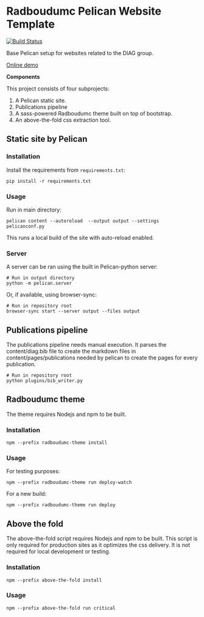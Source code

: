# Radboudumc Pelican Website Template

[![Build Status](https://travis-ci.org/DIAGNijmegen/website-base.svg?branch=master)](https://travis-ci.org/DIAGNijmegen/website-base)

Base Pelican setup for websites related to the DIAG group.

[Online demo](https://diagnijmegen.github.io/website-base/)

**Components**

This project consists of four subprojects:

1. A Pelican static site.
2. Publications pipeline
3. A sass-powered Radboudumc theme built on top of bootstrap.
4. An above-the-fold css extraction tool.

## Static site by Pelican

### Installation

Install the requirements from `requirements.txt`:

```
pip install -r requirements.txt
```

### Usage

Run in main directory:

```
pelican content --autoreload  --output output --settings pelicanconf.py
```

This runs a local build of the site with auto-reload enabled.

### Server

A server can be ran using the built in Pelican-python server:

```
# Run in output directory
python -m pelican.server
```

Or, if available, using browser-sync:

```
# Run in repository root
browser-sync start --server output --files output
```

## Publications pipeline

The publications pipeline needs manual execution. It parses the content/diag.bib file to create the markdown files in content/pages/publications needed by pelican to create the pages for every publication.

```
# Run in repository root
python plugins/bib_writer.py
```

## Radboudumc theme

The theme requires Nodejs and npm to be built.

### Installation

```
npm --prefix radboudumc-theme install
```

### Usage

For testing purposes:

```
npm --prefix radboudumc-theme run deploy-watch
```

For a new build:

```
npm --prefix radboudumc-theme run deploy
```

## Above the fold

The above-the-fold script requires Nodejs and npm to be built. This script is only required for production sites as it optimizes the css delivery. It is not required for local development or testing.

### Installation

```
npm --prefix above-the-fold install
```

### Usage

```
npm --prefix above-the-fold run critical
```
